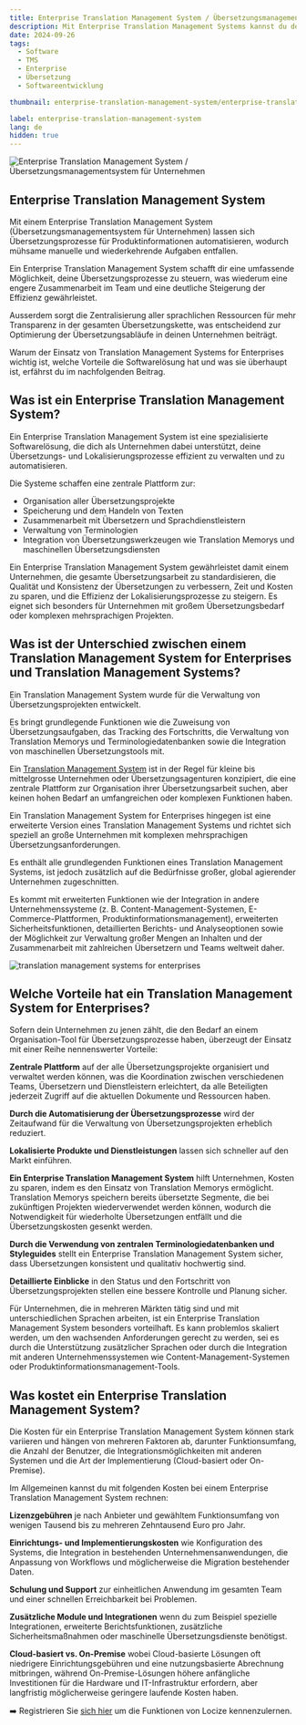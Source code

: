 ```yaml
---
title: Enterprise Translation Management System / Übersetzungsmanagementsystem für Unternehmen kennenlernen
description: Mit Enterprise Translation Management Systems kannst du deine Übersetzungs- und Lokalisierungsprozesse optimieren und automatisieren.
date: 2024-09-26
tags:
  - Software
  - TMS
  - Enterprise
  - Übersetzung
  - Softwareentwicklung  

thumbnail: enterprise-translation-management-system/enterprise-translation-management-system.webp

label: enterprise-translation-management-system
lang: de
hidden: true
---
```


![Enterprise Translation Management System / Übersetzungsmanagementsystem für Unternehmen](../enterprise-translation-management-system/enterprise-translation-management-system.webp)

## Enterprise Translation Management System

Mit einem Enterprise Translation Management System (Übersetzungsmanagementsystem für Unternehmen) lassen sich Übersetzungsprozesse für Produktinformationen automatisieren, wodurch mühsame manuelle und wiederkehrende Aufgaben entfallen. 

Ein Enterprise Translation Management System schafft dir eine umfassende Möglichkeit, deine Übersetzungsprozesse zu steuern, was wiederum eine engere Zusammenarbeit im Team und eine deutliche Steigerung der Effizienz gewährleistet. 

Ausserdem sorgt die Zentralisierung aller sprachlichen Ressourcen für mehr Transparenz in der gesamten Übersetzungskette, was entscheidend zur Optimierung der Übersetzungsabläufe in deinen Unternehmen beiträgt.

Warum der Einsatz von Translation Management Systems for Enterprises wichtig ist, welche Vorteile die Softwarelösung hat und was sie überhaupt ist, erfährst du im nachfolgenden Beitrag.

## Was ist ein Enterprise Translation Management System?

Ein Enterprise Translation Management System ist eine spezialisierte Softwarelösung, die dich als Unternehmen dabei unterstützt, deine Übersetzungs- und Lokalisierungsprozesse effizient zu verwalten und zu automatisieren.

Die Systeme schaffen eine zentrale Plattform zur:

- Organisation aller Übersetzungsprojekte
- Speicherung und dem Handeln von Texten
- Zusammenarbeit mit Übersetzern und Sprachdienstleistern
- Verwaltung von Terminologien
- Integration von Übersetzungswerkzeugen wie Translation Memorys und maschinellen Übersetzungsdiensten

Ein Enterprise Translation Management System gewährleistet damit einem Unternehmen, die gesamte Übersetzungsarbeit zu standardisieren, die Qualität und Konsistenz der Übersetzungen zu verbessern, Zeit und Kosten zu sparen, und die Effizienz der Lokalisierungsprozesse zu steigern. Es eignet sich besonders für Unternehmen mit großem Übersetzungsbedarf oder komplexen mehrsprachigen Projekten.

## Was ist der Unterschied zwischen einem Translation Management System for Enterprises und Translation Management Systems?

Ein Translation Management System wurde für die Verwaltung von Übersetzungsprojekten entwickelt. 

Es bringt grundlegende Funktionen wie die Zuweisung von Übersetzungsaufgaben, das Tracking des Fortschritts, die Verwaltung von Translation Memorys und Terminologiedatenbanken sowie die Integration von maschinellen Übersetzungstools mit. 

Ein [Translation Management System](../tms/) ist in der Regel für kleine bis mittelgrosse Unternehmen oder Übersetzungsagenturen konzipiert, die eine zentrale Plattform zur Organisation ihrer Übersetzungsarbeit suchen, aber keinen hohen Bedarf an umfangreichen oder komplexen Funktionen haben.

Ein Translation Management System for Enterprises hingegen ist eine erweiterte Version eines Translation Management Systems und richtet sich speziell an große Unternehmen mit komplexen mehrsprachigen Übersetzungsanforderungen. 

Es enthält alle grundlegenden Funktionen eines Translation Management Systems, ist jedoch zusätzlich auf die Bedürfnisse großer, global agierender Unternehmen zugeschnitten. 

Es kommt mit erweiterten Funktionen wie der Integration in andere Unternehmenssysteme (z. B. Content-Management-Systemen, E-Commerce-Plattformen, Produktinformationsmanagement), erweiterten Sicherheitsfunktionen, detaillierten Berichts- und Analyseoptionen sowie der Möglichkeit zur Verwaltung großer Mengen an Inhalten und der Zusammenarbeit mit zahlreichen Übersetzern und Teams weltweit daher.


![translation management systems for enterprises](../enterprise-translation-management-system/translation-management-systems-for-enterprises.webp)


## Welche Vorteile hat ein Translation Management System for Enterprises?

Sofern dein Unternehmen zu jenen zählt, die den Bedarf an einem Organisation-Tool für Übersetzungsprozesse haben, überzeugt der Einsatz mit einer Reihe nennenswerter Vorteile:

**Zentrale Plattform** auf der alle Übersetzungsprojekte organisiert und verwaltet werden können, was die Koordination zwischen verschiedenen Teams, Übersetzern und Dienstleistern erleichtert, da alle Beteiligten jederzeit Zugriff auf die aktuellen Dokumente und Ressourcen haben.

**Durch die Automatisierung der Übersetzungsprozesse** wird der Zeitaufwand für die Verwaltung von Übersetzungsprojekten erheblich reduziert.

**Lokalisierte Produkte und Dienstleistungen** lassen sich schneller auf den Markt einführen.

**Ein Enterprise Translation Management System** hilft Unternehmen, Kosten zu sparen, indem es den Einsatz von Translation Memorys ermöglicht. Translation Memorys speichern bereits übersetzte Segmente, die bei zukünftigen Projekten wiederverwendet werden können, wodurch die Notwendigkeit für wiederholte Übersetzungen entfällt und die Übersetzungskosten gesenkt werden.

**Durch die Verwendung von zentralen Terminologiedatenbanken und Styleguides** stellt ein Enterprise Translation Management System sicher, dass Übersetzungen konsistent und qualitativ hochwertig sind.

**Detaillierte Einblicke** in den Status und den Fortschritt von Übersetzungsprojekten stellen eine bessere Kontrolle und Planung sicher.

Für Unternehmen, die in mehreren Märkten tätig sind und mit unterschiedlichen Sprachen arbeiten, ist ein Enterprise Translation Management System besonders vorteilhaft. Es kann problemlos skaliert werden, um den wachsenden Anforderungen gerecht zu werden, sei es durch die Unterstützung zusätzlicher Sprachen oder durch die Integration mit anderen Unternehmenssystemen wie Content-Management-Systemen oder Produktinformationsmanagement-Tools.

## Was kostet ein Enterprise Translation Management System?

Die Kosten für ein Enterprise Translation Management System können stark variieren und hängen von mehreren Faktoren ab, darunter Funktionsumfang, die Anzahl der Benutzer, die Integrationsmöglichkeiten mit anderen Systemen und die Art der Implementierung (Cloud-basiert oder On-Premise).

Im Allgemeinen kannst du mit folgenden Kosten bei einem Enterprise Translation Management System rechnen:

**Lizenzgebühren** je nach Anbieter und gewähltem Funktionsumfang von wenigen Tausend bis zu mehreren Zehntausend Euro pro Jahr.

**Einrichtungs- und Implementierungskosten** wie Konfiguration des Systems, die Integration in bestehenden Unternehmensanwendungen, die Anpassung von Workflows und möglicherweise die Migration bestehender Daten.


**Schulung und Support** zur einheitlichen Anwendung im gesamten Team und einer schnellen Erreichbarkeit bei Problemen.

**Zusätzliche Module und Integrationen** wenn du zum Beispiel spezielle Integrationen, erweiterte Berichtsfunktionen, zusätzliche Sicherheitsmaßnahmen oder maschinelle Übersetzungsdienste benötigst.

**Cloud-basiert vs. On-Premise** wobei Cloud-basierte Lösungen oft niedrigere Einrichtungsgebühren und eine nutzungsbasierte Abrechnung mitbringen, während On-Premise-Lösungen höhere anfängliche Investitionen für die Hardware und IT-Infrastruktur erfordern, aber langfristig möglicherweise geringere laufende Kosten haben.


➡️ Registrieren Sie [sich hier](https://www.locize.app/register) um die Funktionen von Locize kennenzulernen.